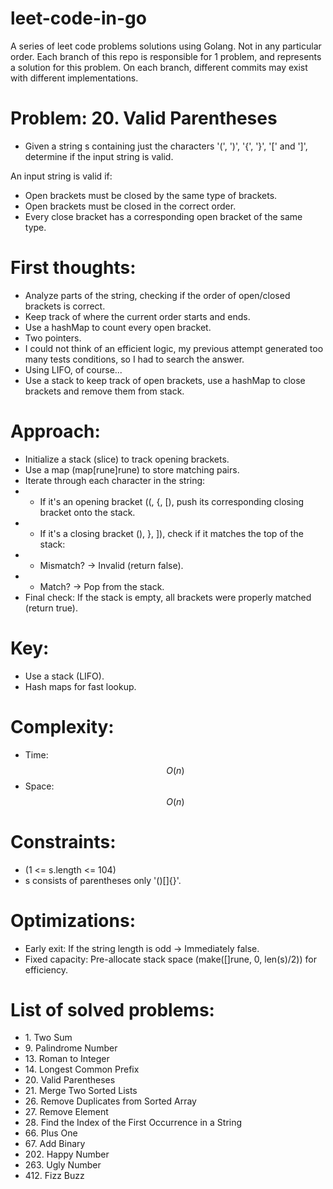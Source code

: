 # leet-code-in-go
A series of leet code problems solutions using Golang. Not in any particular order.
Each branch of this repo is responsible for 1 problem, and represents a solution for this problem.
On each branch, different commits may exist with different implementations.

# Problem: 20\. Valid Parentheses
- Given a string s containing just the characters '\(', '\)', '\{', '\}', '\[' and '\]', determine if the input string is valid.

An input string is valid if:

- Open brackets must be closed by the same type of brackets.
- Open brackets must be closed in the correct order.
- Every close bracket has a corresponding open bracket of the same type.

# First thoughts:
- Analyze parts of the string, checking if the order of open/closed brackets is correct.
- Keep track of where the current order starts and ends.
- Use a hashMap to count every open bracket.
- Two pointers.
- I could not think of an efficient logic, my previous attempt generated too many tests conditions, so I had to search the answer.
- Using LIFO, of course...
- Use a stack to keep track of open brackets, use a hashMap to close brackets and remove them from stack.

# Approach:
- Initialize a stack (slice) to track opening brackets.
- Use a map (map[rune]rune) to store matching pairs.
- Iterate through each character in the string:
- - If it's an opening bracket (\(, \{, \[), push its corresponding closing bracket onto the stack.
- - If it's a closing bracket (\), \}, \]), check if it matches the top of the stack:
- - Mismatch? → Invalid (return false).
- - Match? → Pop from the stack.
- Final check: If the stack is empty, all brackets were properly matched (return true).

# Key:
- Use a stack (LIFO).
- Hash maps for fast lookup.

# Complexity:
- Time: $$O(n)$$
- Space: $$O(n)$$

# Constraints:
- (1 <= s.length <= 104)
- s consists of parentheses only '\(\)\[\]\{\}'.

# Optimizations:
- Early exit: If the string length is odd → Immediately false.
- Fixed capacity: Pre-allocate stack space (make([]rune, 0, len(s)/2)) for efficiency.

# List of solved problems:

- 1\. Two Sum
- 9\. Palindrome Number
- 13\. Roman to Integer
- 14\. Longest Common Prefix
- 20\. Valid Parentheses
- 21\. Merge Two Sorted Lists
- 26\. Remove Duplicates from Sorted Array
- 27\. Remove Element
- 28\. Find the Index of the First Occurrence in a String
- 66\. Plus One
- 67\. Add Binary
- 202\. Happy Number
- 263\. Ugly Number
- 412\. Fizz Buzz
